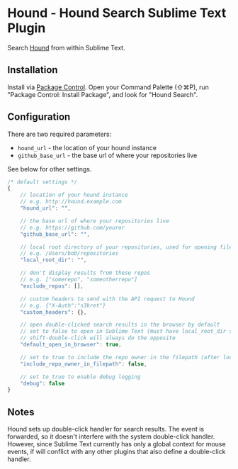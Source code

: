 # Hound - Hound Search Sublime Text Plugin

Search [Hound](https://github.com/etsy/hound) from within Sublime Text.

## Installation

Install via [Package Control](https://packagecontrol.io/). Open your Command Palette (⇧⌘P), run "Package Control: Install Package", and look for "Hound Search".

## Configuration

There are two required parameters:

- `hound_url` - the location of your hound instance
- `github_base_url` - the base url of where your repositories live

See below for other settings.

```javascript
/* default settings */
{
    // location of your hound instance
    // e.g. http://hound.example.com
    "hound_url": "",

    // the base url of where your repositories live
    // e.g. https://github.com/youror
    "github_base_url": "",

    // local root directory of your repositories, used for opening files within Sublime
    // e.g. /Users/bob/repositories
    "local_root_dir": "",

    // don't display results from these repos
    // e.g. ["somerepo", "someotherrepo"]
    "exclude_repos": [],

    // custom headers to send with the API request to Hound
    // e.g. {"X-Auth":"s3kret"}
    "custom_headers": {},

    // open double-clicked search results in the browser by default
    // set to false to open in Sublime Text (must have local_root_dir set)
    // shift-double-click will always do the opposite
    "default_open_in_browser": true,

    // set to true to include the repo owner in the filepath (after local_root_dir) when opening locally
    "include_repo_owner_in_filepath": false,

    // set to true to enable debug logging
    "debug": false
}
```

## Notes

Hound sets up double-click handler for search results. The event is forwarded, so it doesn't interfere with the system double-click handler. However, since Sublime Text currently has only a global context for mouse events, if will conflict with any other plugins that also define a double-click handler.

